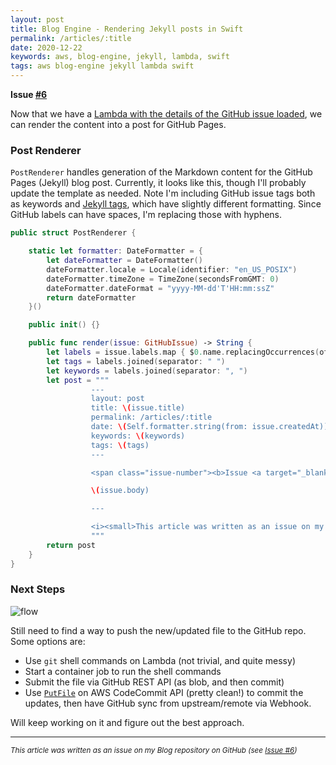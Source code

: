 ```yaml
---
layout: post
title: Blog Engine - Rendering Jekyll posts in Swift
permalink: /articles/:title
date: 2020-12-22
keywords: aws, blog-engine, jekyll, lambda, swift
tags: aws blog-engine jekyll lambda swift
---
```


<span class="issue-number"><b>Issue <a target="_blank" href="https://github.com/eneko/Blog/issues/6">#6</a></b></span>

Now that we have a [Lambda with the details of the GitHub issue loaded](#5), we can render the content into a post for GitHub Pages.

### Post Renderer

`PostRenderer` handles generation of the Markdown content for the GitHub Pages (Jekyll) blog post. Currently, it looks like this, though I'll probably update the template as needed. Note I'm including GitHub issue tags both as keywords and [Jekyll tags](https://jekyllrb.com/docs/posts/#tags), which have slightly different formatting. Since GitHub labels can have spaces, I'm replacing those with hyphens.

```swift
public struct PostRenderer {

    static let formatter: DateFormatter = {
        let dateFormatter = DateFormatter()
        dateFormatter.locale = Locale(identifier: "en_US_POSIX")
        dateFormatter.timeZone = TimeZone(secondsFromGMT: 0)
        dateFormatter.dateFormat = "yyyy-MM-dd'T'HH:mm:ssZ"
        return dateFormatter
    }()

    public init() {}

    public func render(issue: GitHubIssue) -> String {
        let labels = issue.labels.map { $0.name.replacingOccurrences(of: " ", with: "-") }
        let tags = labels.joined(separator: " ")
        let keywords = labels.joined(separator: ", ")
        let post = """
                  ---
                  layout: post
                  title: \(issue.title)
                  permalink: /articles/:title
                  date: \(Self.formatter.string(from: issue.createdAt))
                  keywords: \(keywords)
                  tags: \(tags)
                  ---

                  <span class="issue-number"><b>Issue <a target="_blank" href="https://github.com/eneko/Blog/issues/\(issue.number)">#\(issue.number)</a></b></span>

                  \(issue.body)

                  ---

                  <i><small>This article was written as an issue on my Blog repository on GitHub (see <a target="_blank" href="https://github.com/eneko/Blog/issues/\(issue.number)">Issue #\(issue.number)</a>)</small></i>
                  """
        return post
    }
}
```

### Next Steps

![flow](https://user-images.githubusercontent.com/32922/103015904-0b782980-44f6-11eb-87e8-62ff7e3648a5.png)

Still need to find a way to push the new/updated file to the GitHub repo. Some options are:
- Use `git` shell commands on Lambda (not trivial, and quite messy)
- Start a container job to run the shell commands
- Submit the file via GitHub REST API (as blob, and then commit)
- Use [`PutFile`](https://docs.aws.amazon.com/codecommit/latest/APIReference/API_PutFile.html) on AWS CodeCommit API (pretty clean!) to commit the updates, then have GitHub sync from upstream/remote via Webhook.

Will keep working on it and figure out the best approach.

---

<i><small>This article was written as an issue on my Blog repository on GitHub (see <a target="_blank" href="https://github.com/eneko/Blog/issues/6">Issue #6</a>)</small></i>